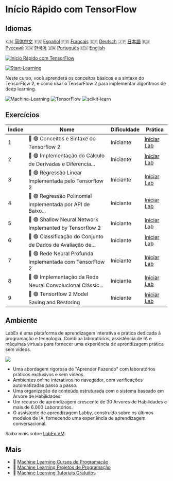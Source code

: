 # Início Rápido com TensorFlow

## Idiomas

🇨🇳 [简体中文](README_zh.md) 🇪🇸 [Español](README_es.md) 🇫🇷 [Français](README_fr.md) 🇩🇪 [Deutsch](README_de.md) 🇯🇵 [日本語](README_ja.md) 🇷🇺 [Русский](README_ru.md) 🇰🇷 [한국어](README_ko.md) 🇧🇷 [Português](README_pt.md) 🇺🇸 [English](README.md) 

[![Início Rápido com TensorFlow](https://cover-creator.labex.io/quick-start-with-tensorflow.png?lang=pt)](https://labex.io/pt/courses/quick-start-with-tensorflow)

[![Start-Learning](https://img.shields.io/badge/Start-Learning-whitesmoke?style=for-the-badge)](https://labex.io/pt/courses/quick-start-with-tensorflow)

Neste curso, você aprenderá os conceitos básicos e a sintaxe do TensorFlow 2, e como usar o TensorFlow 2 para implementar algoritmos de deep learning.

![Machine-Learning](https://img.shields.io/badge/Machine-Learning-whitesmoke?style=for-the-badge&logo=machine-learning)
![TensorFlow](https://img.shields.io/badge/TensorFlow-whitesmoke?style=for-the-badge&logo=tensorflow)
![scikit-learn](https://img.shields.io/badge/scikit-learn-whitesmoke?style=for-the-badge&logo=scikit-learn)


## Exercícios

|   Índice | Nome                                                        | Dificuldade   | Prática                                                                                                                                       |
|----------|-------------------------------------------------------------|---------------|-----------------------------------------------------------------------------------------------------------------------------------------------|
|        1 | 📖 🟢 Conceitos e Sintaxe do Tensorflow 2                   | Iniciante     | <a target='_blank' href='https://labex.io/pt/labs/ml-concepts-and-syntax-of-tensorflow-2-20758'>Iniciar Lab</a>                               |
|        2 | 📖 🟢 Implementação do Cálculo de Derivadas e Diferencia... | Iniciante     | <a target='_blank' href='https://labex.io/pt/labs/ml-implementation-of-computing-derivative-and-automatic-differential-20785'>Iniciar Lab</a> |
|        3 | 📖 🟢 Regressão Linear Implementada pelo Tensorflow 2       | Iniciante     | <a target='_blank' href='https://labex.io/pt/labs/ml-linear-regression-implemented-by-tensorflow-2-20797'>Iniciar Lab</a>                     |
|        4 | 📖 🟢 Regressão Polinomial Implementada por API de Baixo... | Iniciante     | <a target='_blank' href='https://labex.io/pt/labs/ml-polynomial-regression-implemented-by-low-level-api-20803'>Iniciar Lab</a>                |
|        5 | 📖 🟢 Shallow Neural Network Implemented by Tensorflow 2    | Iniciante     | <a target='_blank' href='https://labex.io/pt/labs/ml-shallow-neural-network-implemented-by-tensorflow-2-20809'>Iniciar Lab</a>                |
|        6 | 📖 🟢 Classificação do Conjunto de Dados de Avaliação de... | Iniciante     | <a target='_blank' href='https://labex.io/pt/labs/ml-classification-of-car-safety-evaluation-dataset-20756'>Iniciar Lab</a>                   |
|        7 | 📖 🟢 Rede Neural Profunda Implementada com TensorFlow 2    | Iniciante     | <a target='_blank' href='https://labex.io/pt/labs/ml-deep-neural-network-implemented-by-tensorflow-2-20768'>Iniciar Lab</a>                   |
|        8 | 📖 🟢 Implementação da Rede Neural Convolucional Clássic... | Iniciante     | <a target='_blank' href='https://labex.io/pt/labs/ml-implementation-of-classic-convolutional-neural-network-20784'>Iniciar Lab</a>            |
|        9 | 📖 🟢 Tensorflow 2 Model Saving and Restoring               | Iniciante     | <a target='_blank' href='https://labex.io/pt/labs/ml-tensorflow-2-model-saving-and-restoring-20813'>Iniciar Lab</a>                           |

## Ambiente

LabEx é uma plataforma de aprendizagem interativa e prática dedicada à programação e tecnologia. Combina laboratórios, assistência de IA e máquinas virtuais para fornecer uma experiência de aprendizagem prática sem vídeos.

![](https://tutorial-screenshot.getvm.io/images/vm-1725247253.png)

- Uma abordagem rigorosa de "Aprender Fazendo" com laboratórios práticos exclusivos e sem vídeos.
- Ambientes online interativos no navegador, com verificações automatizadas passo a passo.
- Uma organização de conteúdo estruturada com o sistema baseado em Árvore de Habilidades.
- Um recurso de aprendizagem crescente de 30 Árvores de Habilidades e mais de 6.000 Laboratórios.
- O assistente de aprendizagem Labby, construído sobre os últimos modelos de IA, fornecendo uma experiência de aprendizagem conversacional.

Saiba mais sobre [LabEx VM](https://support.labex.io/using-labex/virtual-machine).

## Mais

- 🔗 [Machine Learning Cursos de Programação](https://github.com/labex-labs/awesome-programming-courses)
- 🔗 [Machine Learning Projetos de Programação](https://github.com/labex-labs/awesome-programming-projects)
- 🔗 [Machine Learning Tutoriais Gratuitos](https://github.com/labex-labs/ml-free-tutorials)


